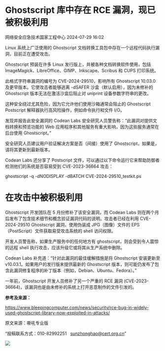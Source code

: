 #  Ghostscript 库中存在 RCE 漏洞，现已被积极利用   
 网络安全应急技术国家工程中心   2024-07-29 16:02  
  
Linux 系统上广泛使用的 Ghostscript 文档转换工具包中存在一个远程代码执行漏洞，目前正在遭受攻击。  
  
Ghostscript 预装在许多 Linux 发行版上，并被各种文档转换软件使用，包括 ImageMagick、LibreOffice、GIMP、Inkscape、Scribus 和 CUPS 打印系统。  
  
此格式字符串漏洞的编号为 CVE-2024-29510，影响所有 Ghostscript 10.03.0 及更早版本。它使攻击者能够逃离 -dSAFER 沙盒（默认启用），因为未修补的 Ghostscript 版本无法在激活沙盒后阻止对 uniprint 设备参数字符串的更改。  
  
这种安全绕过尤其危险，因为它允许他们使用沙箱通常会阻止的 Ghostscript Postscript 解释器执行高风险操作，例如命令执行和文件 I/O。  
  
发现并报告此安全漏洞的 Codean Labs 安全研究人员警告称：“此漏洞对提供文档转换和预览功能的 Web 应用程序和其他服务有重大影响，因为这些服务通常在后台使用 Ghostscript。”  
  
安全研究人员建议用户验证解决方案是否（间接）使用了 Ghostscript，如果是，请将其更新到最新版本。  
  
Codean Labs 还分享了 Postscript 文件，可以通过以下命令运行它来帮助防御者检测他们的系统是否容易受到 CVE-2023-36664 攻击：  
  
ghostscript -q -dNODISPLAY -dBATCH CVE-2024-29510_testkit.ps  
# 在攻击中被积极利用  
  
Ghostscript 开发团队在 5 月份修补了该安全漏洞，而 Codean Labs 则在两个月后发布了包含技术细节和概念验证漏洞代码的说明。攻击者已经在利用 CVE-2024-29510 Ghostscript 漏洞，使用伪装成 JPG（图像）文件的 EPS（PostScript）文件获取易受攻击系统的 shell 访问权限。  
  
开发人员警告称，如果生产服务中的任何地方有 ghostscript，则会受到令人震惊的远程 shell 执行攻击，应该升级它或将其从生产系统中删除。  
  
Codean Labs 补充道：“针对此漏洞的最佳缓解措施是将 Ghostscript 安装更新至 v10.03.1。如果用户的发行版未提供最新的 Ghostscript 版本，则可能仍发布了包含此漏洞修复程序的补丁版本（例如，Debian、Ubuntu、Fedora）。”  
  
一年前，Ghostscript 开发人员修补了另一个严重的 RCE 漏洞 (CVE-2023-36664)，该漏洞也是由未修补的系统上打开恶意制作的文件引发的。  
  
**参考及来源：**  
  
https://www.bleepingcomputer.com/news/security/rce-bug-in-widely-used-ghostscript-library-now-exploited-in-attacks/  
  
  
  
原文来源：嘶吼专业版  
  
“投稿联系方式：010-82992251   sunzhonghao@cert.org.cn”  
  
![](https://mmbiz.qpic.cn/mmbiz_jpg/GoUrACT176n1NvL0JsVSB8lNDX2FCGZjW0HGfDVnFao65ic4fx6Rv4qylYEAbia4AU3V2Zz801UlicBcLeZ6gS6tg/640?wx_fmt=other&tp=webp&wxfrom=5&wx_lazy=1&wx_co=1 "")  
  
